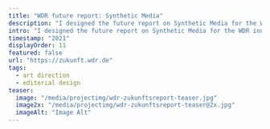 ```yaml
---
title: "WDR future report: Synthetic Media"
description: "I designed the future report on Synthetic Media for the WDR innovation hub."
intro: "I designed the future report on Synthetic Media for the WDR innovation hub."
timestamp: "2021"
displayOrder: 11
featured: false
url: "https://zukunft.wdr.de"
tags:
  - art direction
  - editorial design
teaser:
  image: "/media/projectimg/wdr-zukunftsreport-teaser.jpg"
  image2x: "/media/projectimg/wdr-zukunftsreport-teaser@2x.jpg"
  imageAlt: "Image Alt"
---
```

